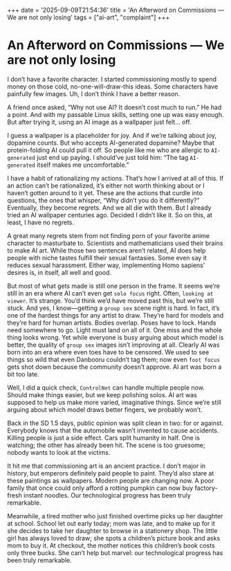 +++
date = '2025-09-09T21:54:36'
title = 'An Afterword on Commissions — We are not only losing'
tags = ["ai-art", "complaint"]
+++

# An Afterword on Commissions — We are not only losing

I don’t have a favorite character. I started commissioning mostly to spend money on those cold, no-one-will-draw-this ideas. Some characters have painfully few images. Uh, I don’t think I have a better reason.

A friend once asked, “Why not use AI? It doesn’t cost much to run.” He had a point. And with my passable Linux skills, setting one up was easy enough. But after trying it, using an AI image as a wallpaper just felt… off.

I guess a wallpaper is a placeholder for joy. And if we’re talking about joy, dopamine counts. But who accepts AI-generated dopamine? Maybe that protein-folding AI could pull it off. So people like me who are allergic to `AI-generated` just end up paying. I should’ve just told him: “The tag `AI-generated` itself makes me uncomfortable.”

I have a habit of rationalizing my actions. That’s how I arrived at all of this. If an action can’t be rationalized, it’s either not worth thinking about or I haven’t gotten around to it yet. These are the actions that curdle into questions, the ones that whisper, “Why didn’t you do it differently?” Eventually, they become regrets. And we all die with them. But I already tried an AI wallpaper centuries ago. Decided I didn’t like it. So on this, at least, I have no regrets.

A great many regrets stem from not finding porn of your favorite anime character to masturbate to. Scientists and mathematicians used their brains to make AI art. While those two sentences aren’t related, AI does help people with niche tastes fulfill their sexual fantasies. Some even say it reduces sexual harassment. Either way, implementing Homo sapiens’ desires is, in itself, all well and good.

But most of what gets made is still one person in the frame. It seems we’re still in an era where AI can’t even get `solo focus` right. Often, `looking at viewer`. It’s strange. You’d think we’d have moved past this, but we’re still stuck. And yes, I know—getting a `group sex` scene right is hard. In fact, it’s one of the hardest things for any artist to draw. They’re hard for models and they’re hard for human artists. Bodies overlap. Poses have to lock. Hands need somewhere to go. Light must land on all of it. One miss and the whole thing looks wrong. Yet while everyone is busy arguing about which model is better, the quality of `group sex` images isn’t improving at all. Clearly AI was born into an era where even toes have to be censored. We used to see things so wild that even Danbooru couldn’t tag them; now even `foot focus` gets shot down because the community doesn’t approve. AI art was born a bit too late.

Well, I did a quick check, `ControlNet` can handle multiple people now. Should make things easier, but we keep polishing solos. AI art was supposed to help us make more varied, imaginative things. Since we’re still arguing about which model draws better fingers, we probably won’t.

Back in the SD 1.5 days, public opinion was split clean in two: for or against. Everybody knows that the automobile wasn’t invented to cause accidents. Killing people is just a side effect. Cars split humanity in half. One is watching; the other has already been hit. The scene is too gruesome; nobody wants to look at the victims.

It hit me that commissioning art is an ancient practice. I don’t major in history, but emperors definitely paid people to paint. They’d also stare at these paintings as wallpapers. Modern people are changing now. A poor family that once could only afford a rotting pumpkin can now buy factory-fresh instant noodles. Our technological progress has been truly remarkable.

Meanwhile, a tired mother who just finished overtime picks up her daughter at school. School let out early today; mom was late, and to make up for it she decides to take her daughter to browse in a stationery shop. The little girl has always loved to draw; she spots a children’s picture book and asks mom to buy it. At checkout, the mother notices this children’s book costs only three bucks. She can’t help but marvel: our technological progress has been truly remarkable.
